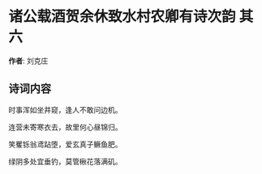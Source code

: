 # 诸公载酒贺余休致水村农卿有诗次韵  其六

**作者**: 刘克庄

## 诗词内容

时事浑如坐井窥，逢人不敢问边机。

连营未寄寒衣去，故里何心昼锦归。

笑矍铄翁鸢跕堕，爱玄真子鳜鱼肥。

绿阴多处宜垂钓，莫管楸花落满矶。

